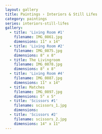 ```yaml
---
layout: gallery
title: Paintings › Interiors & Still Lifes
category: paintings
series: interiors-still-lifes
gallery:
  - title: 'Living Room #1'
    filename: IMG_0861.jpg
    dimensions: 11" x 14"
  - title: 'Living Room #2'
    filename: IMG_0875.jpg
    dimensions: 8" x 8"
  - title: The Livingroom
    filename: IMG_0878.jpg
    dimensions: 8" x 8"
  - title: 'Living Room #4'
    filename: IMG_0887.jpg
    dimensions: 11" x 14"
  - title: Matches
    filename: IMG_0897.jpg
    dimensions: 5" x 5"
  - title: 'Scissors #1'
    filename: scissors_1.jpg
    dimensions:
  - title: 'Scissors #2'
    filename: scissors_2.jpg
    dimensions: 14" x 11"
---
```

